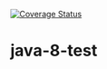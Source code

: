 <a href='https://coveralls.io/r/utkusonmez/java-8-test'><img src='https://coveralls.io/repos/utkusonmez/java-8-test/badge.png' alt='Coverage Status' /></a>

java-8-test
===========


